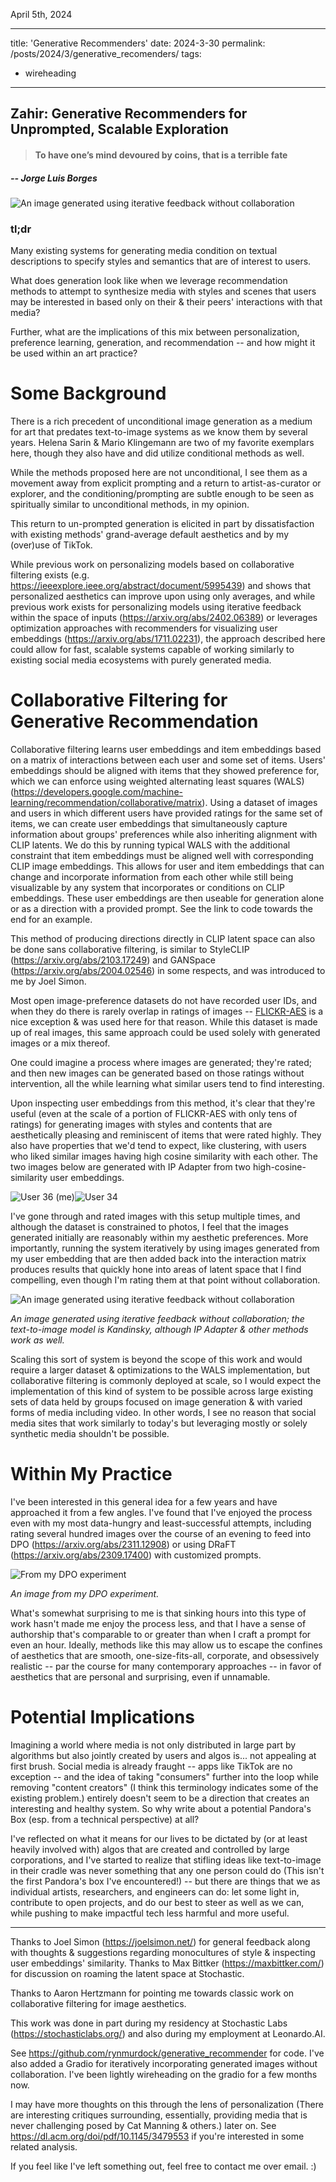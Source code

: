 April 5th, 2024

---
title: 'Generative Recommenders'
date: 2024-3-30
permalink: /posts/2024/3/generative_recomenders/
tags:
  - wireheading
---

## Zahir: Generative Recommenders for Unprompted, Scalable Exploration

> #### To have one’s mind devoured by coins, that is a terrible fate

##### -- Jorge Luis Borges



![An image generated using iterative feedback without collaboration](https://rynmurdock.github.io/images/Untitl56321ed.png)


### tl;dr
Many existing systems for generating media condition on textual descriptions to specify styles and semantics that are of interest to users. 

What does generation look like when we leverage recommendation methods to attempt to synthesize media with styles and scenes that users may be interested in based 
only on their & their peers' interactions with that media? 

Further, what are the implications of this mix between personalization, preference learning, generation, and recommendation -- and how might it be used within an art practice?


# Some Background

There is a rich precedent of unconditional image generation as a medium for art that predates text-to-image systems as we know them by several years. 
Helena Sarin & Mario Klingemann are two of my favorite exemplars here, though they also have and did utilize conditional methods as well. 

While the methods proposed here are not unconditional, I see them as a movement away from 
explicit prompting and a return to artist-as-curator or explorer, and the conditioning/prompting are subtle enough to be seen as spiritually similar to unconditional methods, in my opinion. 

This return to un-prompted generation is elicited in part by dissatisfaction with existing methods' grand-average default aesthetics and by my (over)use of TikTok. 

While previous work on personalizing models based on collaborative filtering exists (e.g. https://ieeexplore.ieee.org/abstract/document/5995439) and shows that personalized aesthetics 
can improve upon using only averages, and while previous work exists for personalizing models using iterative feedback within the space of inputs (https://arxiv.org/abs/2402.06389) or leverages optimization approaches with recommenders for visualizing user embeddings (https://arxiv.org/abs/1711.02231), 
the approach described here could allow for fast, scalable systems capable of working similarly to existing social media ecosystems with purely generated media. 

# Collaborative Filtering for Generative Recommendation

Collaborative filtering learns user embeddings and item embeddings based on a matrix of interactions between each user and some set of items. 
Users' embeddings should be aligned with items that they 
showed preference for, which we can enforce using weighted alternating least squares (WALS) (https://developers.google.com/machine-learning/recommendation/collaborative/matrix). 
Using a dataset of images and users in which different users 
have provided ratings for the same set of items, we can create user embeddings that simultaneously capture information about groups' preferences while 
also inheriting alignment with CLIP latents.
We do this by running typical WALS with the additional constraint that item embeddings must be aligned well with corresponding CLIP image embeddings. This allows for user and item embeddings 
that can change and incorporate information from each other while still being visualizable by any system that incorporates or conditions on CLIP embeddings. These user embeddings are then 
useable for generation alone or as a direction with a provided prompt. See the link to code towards the end for an example. 

This method of producing directions directly in CLIP latent space can also be done sans collaborative filtering, is similar to StyleCLIP (https://arxiv.org/abs/2103.17249) and 
GANSpace (https://arxiv.org/abs/2004.02546) in some respects, and was introduced to me by Joel Simon. 

Most open image-preference datasets do not have recorded user IDs, and when they do there is rarely overlap in ratings of images -- 
[FLICKR-AES](https://openaccess.thecvf.com/content_ICCV_2017/papers/Ren_Personalized_Image_Aesthetics_ICCV_2017_paper.pdf) is a nice exception & was used here for that reason. While this 
dataset is made up of real images, this same approach could be used solely with generated images or a mix thereof.

One could imagine a process where images are generated; they're rated; and then new images can be generated based on those ratings without intervention, all the while learning 
what similar users tend to find interesting. 

Upon inspecting user embeddings from this method, it's clear that they're useful (even at the scale of a portion of FLICKR-AES with only tens of ratings) 
for generating images with styles and contents 
that are aesthetically pleasing and reminiscent of items that were rated highly. They also have properties that we'd tend to expect, like clustering, with users who liked similar images 
having high cosine similarity with each other. The two images below are generated with IP Adapter from two high-cosine-similarity user embeddings. 

![User 36 (me)](https://rynmurdock.github.io/images/36.png)![User 34](https://rynmurdock.github.io/images/34.png)


I've gone through and rated images with this setup multiple times, and although the dataset is constrained to photos, I feel that the images generated initially are reasonably 
within my aesthetic preferences. More importantly, running the system iteratively by using images generated from my user embedding that are then added back into the interaction matrix 
produces results that quickly hone into areas of latent space that I find compelling, even though I'm rating them at that point without collaboration.

![An image generated using iterative feedback without collaboration](https://rynmurdock.github.io/images/U1234ntitled.png)

*An image generated using iterative feedback without collaboration; the text-to-image model is Kandinsky, although IP Adapter & other methods work as well.*

Scaling this sort of system is beyond the scope of this work and would require a larger dataset & optimizations to the WALS implementation, but collaborative filtering is commonly 
deployed at scale, so I would expect the implementation of this kind of system to be possible across large existing sets of data held by groups focused on image generation & with varied 
forms of media including video. In other words, I see no reason that social media sites that work similarly to today's but leveraging mostly or solely synthetic media shouldn't be possible. 

# Within My Practice

I've been interested in this general idea for a few years and have approached it from a few angles. 
I've found that I've enjoyed the process even with my most data-hungry and least-successful attempts, including 
rating several hundred images over the course of an evening to feed into DPO (https://arxiv.org/abs/2311.12908) or using DRaFT (https://arxiv.org/abs/2309.17400) with customized prompts. 

![From my DPO experiment](https://rynmurdock.github.io/images/dpope.png)

*An image from my DPO experiment.*

What's somewhat surprising to me is that sinking hours into this type of work hasn't made me enjoy the process less, and that I have a sense of authorship that's comparable to or 
greater than when I craft a prompt for even an hour. Ideally, methods like this may allow us to escape the confines of aesthetics that are smooth, one-size-fits-all, corporate, and 
obsessively realistic -- par the course for many contemporary approaches -- in favor of aesthetics that are personal and surprising, even if unnamable. 



# Potential Implications

Imagining a world where media is not only distributed in large part by algorithms but 
also jointly created by users and algos is... not appealing at first brush. Social media is already 
fraught -- apps like TikTok are no exception -- and the idea of taking "consumers" further into the loop while removing "content creators" 
(I think this terminology indicates some of the existing problem.) 
entirely doesn't seem to be a direction 
that creates an interesting and healthy system. So why write about a potential Pandora's Box (esp. from a technical perspective) at all?

I've reflected on what it means for our lives to be dictated by (or at least heavily involved with) algos that are created and controlled by large corporations, 
and I've started to realize that stifling ideas like text-to-image in their cradle was never something that any one person could do (This isn't the first Pandora's box I've encountered!) 
-- but there are things that we as 
individual artists, researchers, and engineers can do: let some light in, contribute to open projects, and do our best to steer as well as we can, while pushing to make 
impactful tech less harmful and more useful. 



----
Thanks to Joel Simon (https://joelsimon.net/) for general feedback along with thoughts & suggestions regarding monocultures of style & inspecting user embeddings' similarity. Thanks to Max Bittker (https://maxbittker.com/) for discussion on roaming the latent space at Stochastic.

Thanks to Aaron Hertzmann for pointing me towards classic work on collaborative filtering for image aesthetics.

This work was done in part during my residency at Stochastic Labs (https://stochasticlabs.org/) and also during my employment at Leonardo.AI.

See https://github.com/rynmurdock/generative_recommender for code. I've also added a Gradio for iteratively incorporating generated images without collaboration. 
I've been lightly wireheading on the gradio for a few months now. 

I may have more thoughts on this through the lens of personalization 
(There are interesting critiques surrounding, essentially, providing media that is never challenging posed by Cat Manning & others.) 
later on. See https://dl.acm.org/doi/pdf/10.1145/3479553 if you're interested in some related analysis. 

If you feel like I've left something out, feel free to contact me over email. :) 


